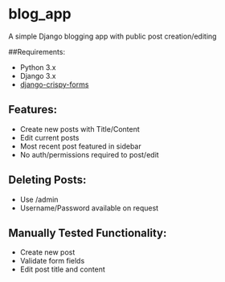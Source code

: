 # blog_app
A simple Django blogging app with public post creation/editing

##Requirements:

* Python 3.x
* Django 3.x
* [django-crispy-forms](https://django-crispy-forms.readthedocs.io/en/latest/#)


## Features:

* Create new posts with Title/Content
* Edit current posts
* Most recent post featured in sidebar
* No auth/permissions required to post/edit

## Deleting Posts:

* Use /admin
* Username/Password available on request

## Manually Tested Functionality:

* Create new post
* Validate form fields
* Edit post title and content

